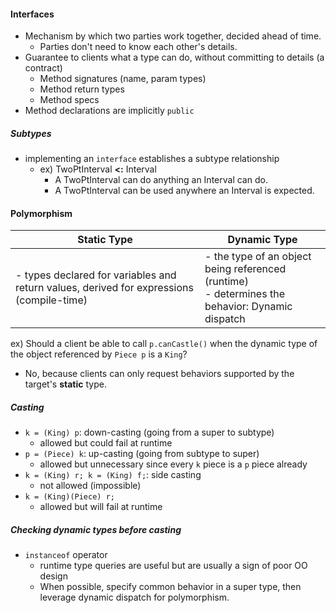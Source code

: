 #### Interfaces 
- Mechanism by which two parties work together, decided ahead of time. 
	- Parties don't need to know each other's details. 
- Guarantee to clients what a type can do, without committing to details (a contract)
	- Method signatures (name, param types)
	- Method return types
	- Method specs 
- Method declarations are implicitly `public`
##### Subtypes 
- implementing an `interface` establishes a subtype relationship 
	- ex) TwoPtInterval **<:** Interval 
		- A TwoPtInterval can do anything an Interval can do. 
		- A TwoPtInterval can be used anywhere an Interval is expected. 
#### Polymorphism 
| Static Type                                                                              | Dynamic Type                                                                                      |
| ---------------------------------------------------------------------------------------- | ------------------------------------------------------------------------------------------------- |
| - types declared for variables and return values, derived for expressions (compile-time) | - the type of an object being referenced (runtime)<br>- determines the behavior: Dynamic dispatch |
ex) Should a client be able to call `p.canCastle()` when the dynamic type of the object referenced by `Piece p` is a `King`?
- No, because clients can only request behaviors supported by the target's **static** type. 
##### Casting 
- `k = (King) p`: down-casting (going from a super to subtype)
	- allowed but could fail at runtime 
- `p = (Piece) k`: up-casting (going from subtype to super)
	- allowed but unnecessary since every `k` piece is a `p` piece already 
- `k = (King) r; k = (King) f;`: side casting 
	- not allowed (impossible)
- `k = (King)(Piece) r;`
	- allowed but will fail at runtime 
##### Checking dynamic types before casting 
- `instanceof` operator 
	- runtime type queries are useful but are usually a sign of poor OO design
	- When possible, specify common behavior in a super type, then leverage dynamic dispatch for polymorphism. 